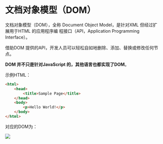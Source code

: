# 文档对象模型（DOM）

文档对象模型（DOM），全称 Document Object Model，是针对XML 但经过扩展用于HTML 的应用程序编
程接口（API，Application Programming Interface）。

借助DOM 提供的API，开发人员可以轻松自如地删除、添加、替换或修改任何节点。

**DOM 并不只是针对JavaScript 的，其他语言也都实现了DOM**。

示例HTML：

```html
<html>
	<head>
		<title>Sample Page</title>
	</head>
	<body>
		<p>Hello World!</p>
	</body>
</html>
```

对应的DOM为：

![](https://sinacloud.net/pro-js/dom.png)